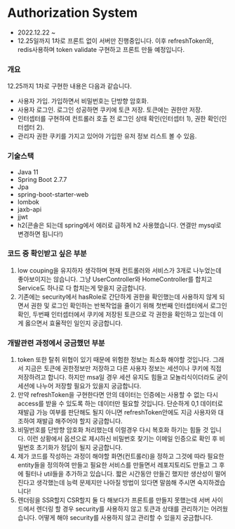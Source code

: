 # Authorization System
- 2022.12.22 ~ 
- 12.25일까지 1차로 프론트 없이 서버만 진행중입니다. 이후 refreshToken와, redis사용하며 token validate 구현하고 프론트 만들 예정입니다. 

### 개요
12.25까지 1차로 구현한 내용은 다음과 같습니다.
- 사용자 가입. 가입하면서 비밀번호는 단방향 암호화.
- 사용자 로그인. 로그인 성공하면 쿠키에 토큰 저장. 토큰에는 권한만 저장.
- 인터셉터를 구현하여 컨트롤러 호출 전 로그인 상태 확인(인터셉터 1), 권한 확인(인터셉터 2).
- 관리자 권한 쿠키를 가지고 있어야 가입한 유저 정보 리스트 볼 수 있음.

### 기술스택
- Java 11
- Spring Boot 2.7.7
- Jpa
- spring-boot-starter-web
- lombok
- jaxb-api
- jjwt
- h2(콘솔은 되는데 spring에서 에러로 급하게 h2 사용했습니다. 연결만 mysql로 변경하면 됩니다!)

### 코드 중 확인받고 싶은 부분
1. low couping을 유지하자 생각하며 현재 컨트롤러와 서비스가 3개로 나누었는데 좋아보이지는 않습니다. 그냥 UserController와 HomeController를 합치고 Service도 하나로 다 합치는게 맞을지 궁금합니다. 
2. 기존에는 security에서 hasRole로 간단하게 권한을 확인했는데 사용하지 않게 되면서 권한 및 로그인 확인하는 반복작업을 줄이기 위해 첫번째 인터셉터에서 로그인 확인, 두번째 인터셉터에서 쿠키에 저장된 토큰으로 각 권한을 확인하고 있는데 이게 옳으면서 효율적인 일인지 궁금합니다.

### 개발관련 과정에서 궁금했던 부분
1. token 또한 탈취 위협이 있기 때문에 위험한 정보는 최소화 해야할 것입니다. 그래서 지금은 토큰에 권한정보만 저장하고 다른 사용자 정보는 세션이나 쿠키에 직접 저장하려고 합니다. 하지만 msa일 경우 세션 유지도 힘들고 모놀리식이더라도 굳이 세션에 나누어 저장할 필요가 있을지 궁금합니다.
2. 만약 refreshToken을 구현한다면 안의 데이터는 인증에는 사용할 수 없는 다시 access를 받을 수 있도록 하는 데이터만 필요할 것입니다. 단순하게 0,1 데이터로 재발급 가능 여부를 판단해도 될지 아니면 refreshToken안에도 지금 사용자와 대조하여 재발급 해주어야 할지 궁금합니다.
3. 비밀번호를 단방향 암호화 처리했는데 이럴경우 다시 복호화 하기는 힘들 것 입니다. 이런 상황에서 옵션으로 제시하신 비밀번호 찾기는 이메일 인증으로 확인 후 비밀번호 초기화가 정답이 될지 궁금합니다.
4. 제가 코드를 작성하는 과정이 해야할 화면(컨트롤러)을 정하고 그것에 따라 필요한 entity들을 정의하여 만들고 필요한 서비스를 만들면서 레포지토리도 만들고 그 후에 필터나 util들을 추가하고 있습니다. 짧은 시간동안 만들긴 했지만 생산성이 떨어진다고 생각했는데 능력 문제지만 나아질 방법이 있다면 말씀해 주시면 숙지하겠습니다!
5. 렌더링을 SSR할지 CSR할지 둘 다 해보다가 프론트를 만들지 못했는데 서버 사이드에서 렌더링 할 경우 security를 사용하지 않고 토큰과 상태를 관리하기는 어려웠습니다. 어떻게 해야 security를 사용하지 않고 관리할 수 있을지 궁금합니다.
